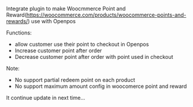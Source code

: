 Integrate plugin to make Woocmmerce Point and Reward(https://woocommerce.com/products/woocommerce-points-and-rewards/) use with Openpos

Functions:
- allow customer use their point to checkout in Openpos
- Increase customer point after order
- Decrease customer point after order with point used in checkout

Note:
- No support partial redeem point on each product
- No support maximum amount config in woocomerce point and reward

It continue update in next time...
